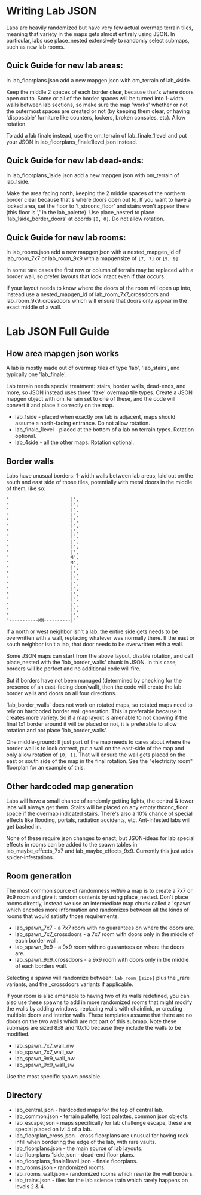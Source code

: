# Writing Lab JSON

Labs are heavily randomized but have very few actual overmap terrain tiles, meaning that variety in
the maps gets almost entirely using JSON. In particular, labs use place_nested extensively to
randomly select submaps, such as new lab rooms.

## Quick Guide for new lab areas:

In lab_floorplans.json add a new mapgen json with om_terrain of lab_4side.

Keep the middle 2 spaces of each border clear, because that's where doors open out to. Some or all
of the border spaces will be turned into 1-width walls between lab sections, so make sure the map
'works' whether or not the outermost spaces are created or not (by keeping them clear, or having
'disposable' furniture like counters, lockers, broken consoles, etc). Allow rotation.

To add a lab finale instead, use the om_terrain of lab_finale_1level and put your JSON in
lab_floorplans_finale1level.json instead.

## Quick Guide for new lab dead-ends:

In lab_floorplans_1side.json add a new mapgen json with om_terrain of lab_1side.

Make the area facing north, keeping the 2 middle spaces of the northern border clear because that's
where doors open out to. If you want to have a locked area, set the floor to 't_strconc_floor' and
stairs won't appear there (this floor is ',' in the lab_palette). Use place_nested to place
'lab_1side_border_doors' at coords `[0, 0]`. Do not allow rotation.

## Quick Guide for new lab rooms:

In lab_rooms.json add a new mapgen json with a nested_mapgen_id of lab_room_7x7 or lab_room_9x9 with
a mapgensize of `[7, 7]` or `[9, 9]`.

In some rare cases the first row or column of terrain may be replaced with a border wall, so prefer
layouts that look intact even if that occurs.

If your layout needs to know where the doors of the room will open up into, instead use a
nested_mapgen_id of lab_room_7x7_crossdoors and lab_room_9x9_crossdoors which will ensure that doors
only appear in the exact middle of a wall.

# Lab JSON Full Guide

## How area mapgen json works

A lab is mostly made out of overmap tiles of type 'lab', 'lab_stairs', and typically one
'lab_finale'.

Lab terrain needs special treatment: stairs, border walls, dead-ends, and more, so JSON instead uses
three 'fake' overmap tile types. Create a JSON mapgen object with om_terrain set to one of these,
and the code will convert it and place it correctly on the map.

- lab_1side - placed when exactly one lab is adjacent, maps should assume a north-facing entrance.
  Do not allow rotation.
- lab_finale_1level - placed at the bottom of a lab on terrain types. Rotation optional.
- lab_4side - all the other maps. Rotation optional.

## Border walls

Labs have unusual borders: 1-width walls between lab areas, laid out on the south and east side of
those tiles, potentially with metal doors in the middle of them, like so:

```
"                       |",
"                       |",
"                       |",
"                       |",
"                       |",
"                       |",
"                       |",
"                       |",
"                       |",
"                       |",
"                       |",
"                       M",
"                       M",
"                       |",
"                       |",
"                       |",
"                       |",
"                       |",
"                       |",
"                       |",
"                       |",
"                       |",
"                       |",
"-----------MM----------|"
```

If a north or west neighbor isn't a lab, the entire side gets needs to be overwritten with a wall,
replacing whatever was normally there. If the east or south neighbor isn't a lab, that door needs to
be overwritten with a wall.

Some JSON maps can start from the above layout, disable rotation, and call place_nested with the
'lab_border_walls' chunk in JSON. In this case, borders will be perfect and no additional code will
fire.

But if borders have not been managed (determined by checking for the presence of an east-facing
door/wall), then the code will create the lab border walls and doors on all four directions.

'lab_border_walls' does not work on rotated maps, so rotated maps need to rely on hardcoded border
wall generation. This is preferable because it creates more variety. So if a map layout is amenable
to not knowing if the final 1x1 border around it will be placed or not, it is preferable to allow
rotation and not place 'lab_border_walls'.

One middle-ground: If just part of the map needs to cares about where the border wall is to look
correct, put a wall on the east-side of the map and only allow rotation of `[0, 1]`. That will
ensure the wall gets placed on the east or south side of the map in the final rotation. See the
"electricity room" floorplan for an example of this.

## Other hardcoded map generation

Labs will have a small chance of randomly getting lights, the central & tower labs will always get
them. Stairs will be placed on any empty thconc_floor space if the overmap indicated stairs. There's
also a 10% chance of special effects like flooding, portals, radiation accidents, etc. Ant-infested
labs will get bashed in.

None of these require json changes to enact, but JSON-ideas for lab special effects in rooms can be
added to the spawn tables in lab_maybe_effects_7x7 and lab_maybe_effects_9x9. Currently this just
adds spider-infestations.

## Room generation

The most common source of randomness _within_ a map is to create a 7x7 or 9x9 room and give it
random contents by using place_nested. Don't place rooms directly, instead we use an intermediate
map chunk called a 'spawn' which encodes more information and randomizes between all the kinds of
rooms that would satisify those requirements.

- lab_spawn_7x7 - a 7x7 room with no guarantees on where the doors are.
- lab_spawn_7x7_crossdoors - a 7x7 room with doors only in the middle of each border wall.
- lab_spawn_9x9 - a 9x9 room with no guarantees on where the doors are.
- lab_spawn_9x9_crossdoors - a 9x9 room with doors only in the middle of each borders wall.

Selecting a spawn will randomize between: `lab_room_[size]` plus the _rare variants, and the
_crossdoors variants if applicable.

If your room is also amenable to having two of its walls redefined, you can also use these spawns to
add in more randomized rooms that might modify the walls by adding windows, replacing walls with
chainlink, or creating multiple doors and interior walls. These templates assume that there are no
doors on the two walls which are not part of this submap. Note these submaps are sized 8x8 and 10x10
because they include the walls to be modified.

- lab_spawn_7x7_wall_nw
- lab_spawn_7x7_wall_sw
- lab_spawn_9x9_wall_nw
- lab_spawn_9x9_wall_sw

Use the most specific spawn possible.

## Directory

- lab_central.json - hardcoded maps for the top of central lab.
- lab_common.json - terrain palette, loot palettes, common json objects.
- lab_escape.json - maps specifically for lab challenge escape, these are special placed on lvl 4 of
  a lab.
- lab_floorplan_cross.json - cross floorplans are unusual for having rock infill when bordering the
  edge of the lab, with rare vaults.
- lab_floorplans.json - the main source of lab layouts.
- lab_floorplans_1side.json - dead-end floor plans.
- lab_floorplans_finale1level.json - finale floorplans.
- lab_rooms.json - randomized rooms.
- lab_rooms_wall.json - randomized rooms which rewrite the wall borders.
- lab_trains.json - tiles for the lab science train which rarely happens on levels 2 & 4.
